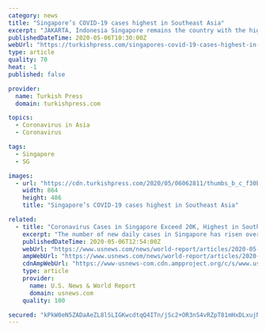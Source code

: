 ```yaml
---
category: news
title: "Singapore’s COVID-19 cases highest in Southeast Asia"
excerpt: "JAKARTA, Indonesia Singapore remains the country with the highest coronavirus cases in Southeast Asia with 788 new, and 20,198 total cases reported on"
publishedDateTime: 2020-05-06T10:30:00Z
webUrl: "https://turkishpress.com/singapores-covid-19-cases-highest-in-southeast-asia/"
type: article
quality: 70
heat: -1
published: false

provider:
  name: Turkish Press
  domain: turkishpress.com

topics:
  - Coronavirus in Asia
  - Coronavirus

tags:
  - Singapore
  - SG

images:
  - url: "https://cdn.turkishpress.com/2020/05/06062811/thumbs_b_c_f30b1f53cc1911f7676e5c2e7cd5c60e.jpg"
    width: 864
    height: 486
    title: "Singapore’s COVID-19 cases highest in Southeast Asia"

related:
  - title: "Coronavirus Cases in Singapore Exceed 20K, Highest in Southeast Asia"
    excerpt: "The number of new daily cases in Singapore has risen over the past several days, with more than 780 confirmed on Wednesday."
    publishedDateTime: 2020-05-06T12:54:00Z
    webUrl: "https://www.usnews.com/news/world-report/articles/2020-05-06/coronavirus-cases-in-singapore-exceed-20k-highest-in-southeast-asia"
    ampWebUrl: "https://www.usnews.com/news/world-report/articles/2020-05-06/coronavirus-cases-in-singapore-exceed-20k-highest-in-southeast-asia?context=amp"
    cdnAmpWebUrl: "https://www-usnews-com.cdn.ampproject.org/c/s/www.usnews.com/news/world-report/articles/2020-05-06/coronavirus-cases-in-singapore-exceed-20k-highest-in-southeast-asia?context=amp"
    type: article
    provider:
      name: U.S. News & World Report
      domain: usnews.com
    quality: 100

secured: "kPkW0eN5ZADaAeZL8lSLIGKwcdtqQ4ITn/jSc2+OR3nS4vRZpT81mHxDLxujN2ADtgMk7agwISwBNz6/9iAExCb0/Tqw7lBrN0Ycwq3DwkpnhapkVZ7GEKZdvoJ9YO3zGBIuOjq4vILvVYQ72KI8xTSWrFz1Tp0L/DRiPJsWGbxf7jnOJXCWTCWVcnWWk8jbNkhCPYFqNOp4H5rWCA4EYpX3SBVsArpSKzaejxcEE8KNSXkR0/cNo64DpifsMRjRwCJkAFTZJQ8TMREt+tF3f8Dt4s4icoo2iqS0Rsc3ecVOOrtTlryNE5Ox2xB718pu;i0aD3XnfQI2hwhTiQa6Bfg=="
---
```


